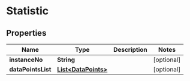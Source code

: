 
# Statistic

## Properties
Name | Type | Description | Notes
------------ | ------------- | ------------- | -------------
**instanceNo** | **String** |  |  [optional]
**dataPointsList** | [**List&lt;DataPoints&gt;**](DataPoints.md) |  |  [optional]



